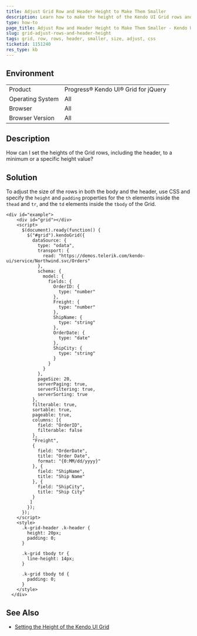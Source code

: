 ```yaml
---
title: Adjust Grid Row and Header Height to Make Them Smaller
description: Learn how to make the height of the Kendo UI Grid rows and header smaller.
type: how-to
page_title: Adjust Row and Header Height to Make Them Smaller - Kendo UI for jQuery Data Grid
slug: grid-adjust-rows-and-header-height
tags: grid, row, rows, header, smaller, size, adjust, css
ticketid: 1151240
res_type: kb
---
```


## Environment

<table>
 <tr>
  <td>Product</td>
  <td>Progress® Kendo UI® Grid for jQuery</td>
 </tr>
 <tr>
  <td>Operating System</td>
  <td>All</td>
 </tr>
 <tr>
  <td>Browser</td>
  <td>All</td>
 </tr>
 <tr>
  <td>Browser Version</td>
  <td>All</td>
 </tr>
</table>

## Description

How can I set the heights of the Grid rows, including the header, to a minimum or a specific height value?

## Solution

To adjust the size of the rows in both the body and the header, use CSS and specify the `height` and `padding` properties for the `th` elements inside the `thead` and `tr`, and the `td` elements inside the `tbody` of the Grid.

```dojo
<div id="example">
    <div id="grid"></div>
    <script>
      $(document).ready(function() {
        $("#grid").kendoGrid({
          dataSource: {
            type: "odata",
            transport: {
              read: "https://demos.telerik.com/kendo-ui/service/Northwind.svc/Orders"
            },
            schema: {
              model: {
                fields: {
                  OrderID: {
                    type: "number"
                  },
                  Freight: {
                    type: "number"
                  },
                  ShipName: {
                    type: "string"
                  },
                  OrderDate: {
                    type: "date"
                  },
                  ShipCity: {
                    type: "string"
                  }
                }
              }
            },
            pageSize: 20,
            serverPaging: true,
            serverFiltering: true,
            serverSorting: true
          },
          filterable: true,
          sortable: true,
          pageable: true,
          columns: [{
            field: "OrderID",
            filterable: false
          },
          "Freight",
          {
            field: "OrderDate",
            title: "Order Date",
            format: "{0:MM/dd/yyyy}"
          }, {
            field: "ShipName",
            title: "Ship Name"
          }, {
            field: "ShipCity",
            title: "Ship City"
          }
         ]
        });
      });
    </script>
    <style>
      .k-grid-header .k-header {
        height: 20px;
        padding: 0;
      }

      .k-grid tbody tr {
        line-height: 14px;
      }

      .k-grid tbody td {
        padding: 0;
      }
    </style>
  </div>
```

## See Also

* [Setting the Height of the Kendo UI Grid](https://docs.telerik.com/kendo-ui/controls/grid/appearance#height)
